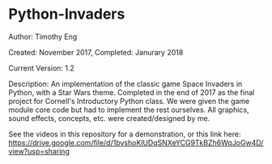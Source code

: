 # Python-Invaders

Author: Timothy Eng

Created: November 2017, Completed: Janurary 2018

Current Version: 1.2

Description: An implementation of the classic game Space Invaders in Python, with a Star Wars theme. Completed in the end of 2017 as the final project for Cornell's Introductory Python class. We were given the game module core code but had to implement the rest ourselves. All graphics, sound effects, concepts, etc. were created/designed by me. 

See the videos in this repository for a demonstration, or this link here: https://drive.google.com/file/d/1byshoKlUDqSNXeYCG9TkBZh6WqJoGw4D/view?usp=sharing

